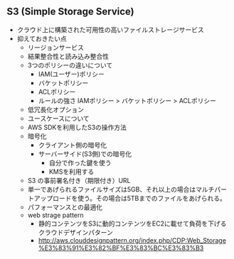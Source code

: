 ## S3 (Simple Storage Service)
* クラウド上に構築された可用性の高いファイルストレージサービス
* 抑えておきたい点
  * リージョンサービス
  * 結果整合性と読み込み整合性
  * 3つのポリシーの違いについて
    * IAM(ユーザー)ポリシー
    * バケットポリシー
    * ACLポリシー
    * ルールの強さ IAMポリシー > バケットポリシー > ACLポリシー
  * 低冗長化オプション
  * ユースケースについて
  * AWS SDKを利用したS3の操作方法
  * 暗号化
    * クライアント側の暗号化
    * サーバーサイド(S3側)での暗号化
      * 自分で作った鍵を使う
      * KMSを利用する
  * S3 の事前署名付き（期限付き）URL
  * 単一であげられるファイルサイズは5GB、それ以上の場合はマルチパートアップロードを使う。その場合は5TBまでのファイルをあげられる。
  * パフォーマンスとの最適化
  * web strage pattern
    * 静的コンテンツをS3に動的コンテンツをEC2に載せて負荷を下げるクラウドデザインパターン
    * http://aws.clouddesignpattern.org/index.php/CDP:Web_Storage%E3%83%91%E3%82%BF%E3%83%BC%E3%83%B3
